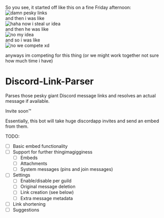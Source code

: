 So you see, it started off like this on a fine Friday afternoon:  
![damn pesky links](https://i.gyazo.com/d3c07c93426b8088a5fa6fe4092f3452.png)  
and then i was like  
![haha now i steal ur idea](https://i.gyazo.com/0d9f5ec780c98330ff8b91c67ee4f75d.png)  
and then he was like  
![no my idea](https://i.gyazo.com/d2695a0e51d42306a265d69d98845d3d.png)  
and so i was like  
![no we compete xd](https://i.gyazo.com/7811fe866969a1562460126217b1df9e.png)  

anyways im competing for this thing (or we might work together not sure how much time i have)

# Discord-Link-Parser
Parses those pesky giant Discord message links and resolves an actual message if available.

Invite soon:tm:

Essentially, this bot will take huge discordapp invites and send an embed from them.

TODO:
 - [ ] Basic embed functionality
 - [ ] Support for further thingimagigginess
   - [ ] Embeds
   - [ ] Attachments
   - [ ] System messages (pins and join messages)
 - [ ] Settings
   - [ ] Enable/disable per guild
   - [ ] Original message deletion
   - [ ] Link creation (see below)
   - [ ] Extra message metadata
 - [ ] Link shortening
 - [ ] Suggestions
